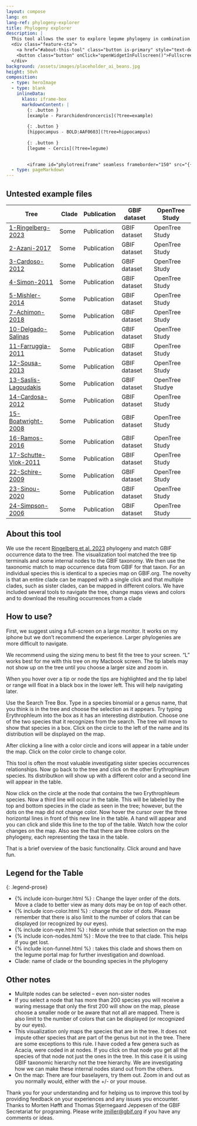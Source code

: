 ```yaml
---
layout: compose
lang: en
lang-ref: phylogeny-explorer
title: Phylogeny explorer
description: |
  This tool allows the user to explore legume phylogeny in combination with occurrence data from GBIF.  This tool is still an experiment, and as such, there may be some limitations and potential errors in the data and functionality.
  <div class="feature-cta">
    <a href="#about-this-tool" class="button is-primary" style="text-decoration: none;">Learn more</a>
    <button class="button" onClick="openWidgetInFullscreen()">Fullscreen</button>
  </div>
background: /assets/images/placeholder_ai_beans.jpg
height: 50vh
composition: 
  - type: heroImage
  - type: blank
    inlineData: 
      klass: iframe-box
      markdownContent: |
        {: .button }
        [example - Pararchidendroncercis](?tree=example)
        
        {: .button }
        [hippocampus - BOLD:AAF0603](?tree=hippocampus)
        
        {: .button }
        [legume - Cercis](?tree=legume)
        

        <iframe id="phylotreeiframe" seamless frameborder="150" src="{{ site.phylo.tool }}/explore?explore={{ site.url | url_encode}}{{ site.phylogony.treePath | url_encode}}&template={{ site.url | url_encode}}{{ site.phylo.template | url_encode}}" height = '790' width="1370" style="height: calc(100vh - 68px);" scrolling='yes' ></iframe> 
  - type: pageMarkdown
---
```


<script>
  function setIframeTree(name) {
    var treeOptions = {{ site.data.phylogony.trees | jsonify }};
    const queryString = window.location.search;
    const urlParams = new URLSearchParams(queryString);
    var tree = urlParams.get('tree');
    const treePath = treeOptions[name || tree] || "{{ site.phylo.treePath }}";
    var elem = document.getElementById("phylotreeiframe");
    const src = "{{ site.phylo.tool }}/explore?explore={{ site.url | url_encode}}" + encodeURIComponent(treePath) + "&template={{ site.url | url_encode}}{{ site.phylo.template | url_encode}}";
    elem.src = src;
  }
  setIframeTree();

  function openWidgetInFullscreen() {
    if (elem.requestFullscreen) {
      elem.requestFullscreen();
    } else if (elem.webkitRequestFullscreen) { /* Safari */
      elem.webkitRequestFullscreen();
    } else if (elem.msRequestFullscreen) { /* IE11 */
      elem.msRequestFullscreen();
    }
  }
</script>

## Untested example files

Tree         | Clade              | Publication     | GBIF dataset  |   OpenTree Study
-------------|------------------- |------------     |-------------  |--------------- 
[1-Ringelberg-2023](?tree=1-Ringelberg-2023) | Some | Publication     | GBIF dataset          |   OpenTree Study
[2-Azani-2017](?tree=2-Azani-2017) | Some | Publication     | GBIF dataset          |   OpenTree Study
[3-Cardoso-2012](?tree=3-Cardoso-2012) | Some | Publication     | GBIF dataset          |   OpenTree Study
[4-Simon-2011](?tree=4-Simon-2011) | Some | Publication     | GBIF dataset          |   OpenTree Study
[5-Mishler-2014](?tree=5-Mishler-2014) | Some | Publication     | GBIF dataset          |   OpenTree Study
[7-Achimon-2018](?tree=7-Achimon-2018) | Some | Publication     | GBIF dataset          |   OpenTree Study
[10-Delgado-Salinas](?tree=10-Delgado-Salinas) | Some | Publication     | GBIF dataset          |   OpenTree Study
[11-Farruggia-2011](?tree=11-Farruggia-2011) | Some | Publication     | GBIF dataset          |   OpenTree Study
[12-Sousa-2013](?tree=12-Sousa-2013) | Some | Publication     | GBIF dataset          |   OpenTree Study
[13-Saslis-Lagoudakis](?tree=13-Saslis-Lagoudakis) | Some | Publication     | GBIF dataset          |   OpenTree Studye
[14-Cardosa-2012](?tree=14-Cardosa-2012) | Some | Publication     | GBIF dataset          |   OpenTree Study
[15-Boatwright-2008](?tree=15-Boatwright-2008) | Some | Publication     | GBIF dataset          |   OpenTree Study
[16-Ramos-2016](?tree=16-Ramos-2016) | Some | Publication     | GBIF dataset          |   OpenTree Study
[17-Schutte-Vlok-2011](?tree=17-Schutte-Vlok-2011) | Some | Publication     | GBIF dataset          |   OpenTree Study
[22-Schire-2009](?tree=22-Schire-2009) | Some | Publication     | GBIF dataset          |   OpenTree Study
[23-Sinou-2020](?tree=23-Sinou-2020) | Some | Publication     | GBIF dataset          |   OpenTree Study
[24-Simpson-2006](?tree=24-Simpson-2006) | Some | Publication     | GBIF dataset          |   OpenTree Study

## About this tool

We use the recent [Ringelberg et al. 2023](https://www.science.org/doi/10.1126/sciadv.ade4954) phylogeny and match GBIF occurrence data to the tree.  The visualization tool matched the tree tip terminals and some internal nodes to the GBIF taxonomy.  We then use the taxonomic match to map occurrence data from GBIF for that taxon.  For an individual species this is identical to a species map on GBIF.org.  The novelty is that an entire clade can be mapped with a single click and that multiple clades, such as sister clades, can be mapped in different colors.  We have included several tools to navigate the tree, change maps views and colors and to download the resulting occurrences from a clade

## How to use?

First, we suggest using a full-screen on a large monitor. It works on my iphone but we don’t recommend the experience.  Larger phylogenies are more difficult to navigate.   

We recommend using the sizing menu to best fit the tree to your screen.  “L” works best for me with this tree on my Macbook screen.  The tip labels may not show up on the tree until you choose a larger size and zoom in.
 
When you hover over a tip or node the tips are highlighted and the tip label or range will float in a black box in the lower left.  This will help navigating later. 

Use the Search Tree Box. Type in a species binomial or a genus name, that you think is in the tree and choose the selection as it appears. Try typing Erythrophleum into the box as it has an interesting distribution.  Choose one of the two species that it recognizes from the search. The tree will move to show that species in a box. Click on the circle to the left of the name and its distribution will be displayed on the map. 

After clicking a line with a color circle and icons will appear in a table under the map. Click on the color circle to change color.

This tool is often the most valuable investigating sister species occurrences relationships. Now go back to the tree and click on the other Erythrophleum species. Its distributkon will show up with a different color and a second line will appear in the table.

Now click on the circle at the node that contains the two Erythrophleum species. Now a third line will occur in the table. This will be labeled by the top and bottom species in the clade as seen in the tree; however, but the dots on the map did not change color. Now hover the cursor over the three horizontal lines in front of this new line in the table. A hand will appear and you can click and slide this line to the top of the table. Watch how the color changes on the map. Also see the that there are three colors on the phylogeny, each representing the taxa in the table.

That is a brief overview of the basic functionality. Click around and have fun.

## Legend for the Table

{: .legend-prose}
- {% include icon-burger.html %} : Change the layer order of the dots. Move a clade to better view as many dots may be on top of each other.
- {% include icon-color.html %} : change the color of dots. Please remember that there is also limit to the number of colors that can be displayed (or recognized by our eyes).
- {% include icon-eye.html %} : hide or unhide that selection on the map
- {% include icon-nodes.html %} : Move the tree to that clade.  This helps if you get lost.
- {% include icon-funnel.html %} : takes this clade and shows them on the legume portal map for further investigation and download.
- Clade: name of clade or the bounding species in the phylogeny

## Other notes
- Mulitple nodes can be selected – even non-sister nodes 
-	If you select a node that has more than 200 species you will receive a waring message that only the first 200 will show on the map, please choose a smaller node or be aware that not all are mapped. There is also limit to the number of colors that can be displayed (or recognized by our eyes).
-	This visualization only maps the species that are in the tree. It does not impute other species that are part of the genus but not in the tree. There are some exceptions to this rule.  I have coded a few genera such as Acacia, were coded in at nodes. If you click on that node you get all the species of that node not just the ones in the tree.  In this case it is using GBIF taxonomic hierarchy not the tree hierarchy.  We are investigating how we can make these internal nodes stand out from the others.
-	On the map: There are four baselayers, try them out. Zoom in and  out as you normally would, either with the +/- or your mouse.

Thank you for your understanding and for helping us to improve this tool by providing feedback on your experiences and any issues you encounter. Thanks to Morten Høfft and Thomas Stjernegaard Jeppesen of the GBIF Secretariat for programing.  Please write jmiller@gbif.org if you have any comments or ideas.


